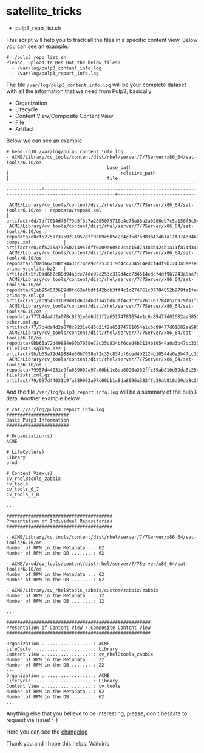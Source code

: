 # satellite_tricks

- pulp3_repo_list.sh

This script will help you to track all the files in a specific content view. Below you can see an example.

```
# ./pulp3_repo_list.sh 
Please, upload to Red Hat the below files:
  - /var/log/pulp3_content_info.log
  - /var/log/pulp3_report_info.log
```

The file `/var/log/pulp3_content_info.log` will be your complete dataset with all the information that we need from Pulp3, basically
 - Organization
 - Lifecycle
 - Content View/Composite Content View
 - File
 - Artifact

Below we can see an example
```
# head -n10 /var/log/pulp3_content_info.log
- ACME/Library/cv_tools/content/dist/rhel/server/7/7Server/x86_64/sat-tools/6.10/os
                                     base_path                                     |                                         relative_path                                          |                                    file                                    
-----------------------------------------------------------------------------------+------------------------------------------------------------------------------------------------+----------------------------------------------------------------------------
 ACME/Library/cv_tools/content/dist/rhel/server/7/7Server/x86_64/sat-tools/6.10/os | repodata/repomd.xml                                                                            | artifact/6d/7df7014df5f79d5f3c7a2885079710e4e75a88a2a0286eb7c5a158f3c54e43
 ACME/Library/cv_tools/content/dist/rhel/server/7/7Server/x86_64/sat-tools/6.10/os | repodata/e0cf5275a73750214957dff0a09e605c2c4c15d7a383b424b1a11f874d3460a3-comps.xml            | artifact/e0/cf5275a73750214957dff0a09e605c2c4c15d7a383b424b1a11f874d3460a3
 ACME/Library/cv_tools/content/dist/rhel/server/7/7Server/x86_64/sat-tools/6.10/os | repodata/5f0ad662c80d94a3cc74de92c253c319d4cc734514edcf4df9b7243a5ae7ed42-primary.sqlite.bz2   | artifact/5f/0ad662c80d94a3cc74de92c253c319d4cc734514edcf4df9b7243a5ae7ed42
 ACME/Library/cv_tools/content/dist/rhel/server/7/7Server/x86_64/sat-tools/6.10/os | repodata/91ab954533689d8fd63a4bdf142bdb3ff4c1c274761c07784852b979fa1fea2c-primary.xml.gz       | artifact/91/ab954533689d8fd63a4bdf142bdb3ff4c1c274761c07784852b979fa1fea2c
 ACME/Library/cv_tools/content/dist/rhel/server/7/7Server/x86_64/sat-tools/6.10/os | repodata/777b4da4d2a078c9231e6d6d21f2a65174781054e1c6c89477d01682aa5850ec-other.xml.gz         | artifact/77/7b4da4d2a078c9231e6d6d21f2a65174781054e1c6c89477d01682aa5850ec
 ACME/Library/cv_tools/content/dist/rhel/server/7/7Server/x86_64/sat-tools/6.10/os | repodata/9bb65a72d49884e60b7058e72c35c834bf6ced4b2124b10544a0a3b47cc335b6-filelists.sqlite.bz2 | artifact/9b/b65a72d49884e60b7058e72c35c834bf6ced4b2124b10544a0a3b47cc335b6
 ACME/Library/cv_tools/content/dist/rhel/server/7/7Server/x86_64/sat-tools/6.10/os | repodata/79957d44031c9fa689002a97c00bb1c8da8096a382ffc39ab810d39da8c254a9-filelists.xml.gz     | artifact/79/957d44031c9fa689002a97c00bb1c8da8096a382ffc39ab810d39da8c254a9
```

And the file `/var/log/pulp3_report_info.log` will be a summary of the pulp3 data. Another example below.

```
# cat /var/log/pulp3_report_info.log
#######################
Basic Pulp3 Information
#######################

# Organization(s)
ACME

# LifeCycle(s)
Library
prod

# Content View(s)
cv_rhel8tools_zabbix
cv_tools
cv_tools_6_7
cv_tools_7_8

...

#######################################
Presentation of Individual Repositories
#######################################

- ACME/Library/cv_tools/content/dist/rhel/server/7/7Server/x86_64/sat-tools/6.10/os
Number of RPM in the Metadata ..: 62
Number of RPM in the DB ........: 62

- ACME/prod/cv_tools/content/dist/rhel/server/7/7Server/x86_64/sat-tools/6.10/os
Number of RPM in the Metadata ..: 62
Number of RPM in the DB ........: 62

- ACME/Library/cv_rhel8tools_zabbix/custom/zabbix/zabbix
Number of RPM in the Metadata ..: 12
Number of RPM in the DB ........: 12

...

#####################################################
Presentation of Content View / Composite Content View
#####################################################

Organization ...................: ACME
LifeCycle ......................: Library
Content View ...................: cv_rhel8tools_zabbix
Number of RPM in the Metadata ..: 22
Number of RPM in the DB ........: 22
---
Organization ...................: ACME
LifeCycle ......................: Library
Content View ...................: cv_tools
Number of RPM in the Metadata ..: 62
Number of RPM in the DB ........: 62
...
```

Anything else that you believe to be interesting, please, don't hesitate to request via Issue! :-)

Here you can see the [changelog](https://github.com/waldirio/satellite_tricks/Changelog.md)

Thank you and I hope this helps.
Waldirio
